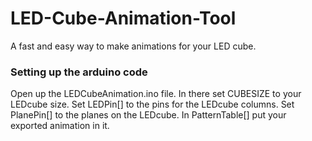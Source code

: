 LED-Cube-Animation-Tool
=======================

A fast and easy way to make animations for your LED cube.


<h3>Setting up the arduino code</h3>
Open up the LEDCubeAnimation.ino file.
In there set CUBESIZE to your LEDcube size.
Set LEDPin[] to the pins for the LEDcube columns.
Set PlanePin[] to the planes on the LEDcube.
In PatternTable[] put your exported animation in it.